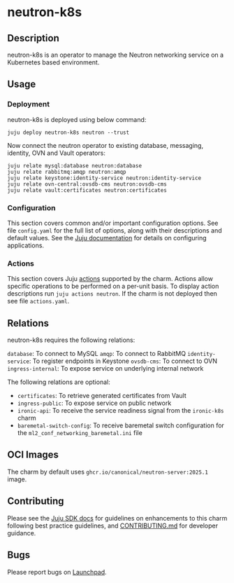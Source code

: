 # neutron-k8s

## Description

neutron-k8s is an operator to manage the Neutron networking service
on a Kubernetes based environment.

## Usage

### Deployment

neutron-k8s is deployed using below command:

    juju deploy neutron-k8s neutron --trust

Now connect the neutron operator to existing database,
messaging, identity, OVN and Vault operators:

    juju relate mysql:database neutron:database
    juju relate rabbitmq:amqp neutron:amqp
    juju relate keystone:identity-service neutron:identity-service
    juju relate ovn-central:ovsdb-cms neutron:ovsdb-cms
    juju relate vault:certificates neutron:certificates

### Configuration

This section covers common and/or important configuration options. See file
`config.yaml` for the full list of options, along with their descriptions and
default values. See the [Juju documentation][juju-docs-config-apps] for details
on configuring applications.

### Actions

This section covers Juju [actions][juju-docs-actions] supported by the charm.
Actions allow specific operations to be performed on a per-unit basis. To
display action descriptions run `juju actions neutron`. If the charm is not
deployed then see file `actions.yaml`.

## Relations

neutron-k8s requires the following relations:

`database`: To connect to MySQL
`amqp`: To connect to RabbitMQ
`identity-service`: To register endpoints in Keystone
`ovsdb-cms`: To connect to OVN
`ingress-internal`: To expose service on underlying internal network

The following relations are optional:

- `certificates`: To retrieve generated certificates from Vault
- `ingress-public`: To expose service on public network
- `ironic-api`: To receive the service readiness signal from the `ironic-k8s`
  charm
- `baremetal-switch-config`: To receive baremetal switch configuration for the
  `ml2_conf_networking_baremetal.ini` file

## OCI Images

The charm by default uses `ghcr.io/canonical/neutron-server:2025.1` image.

## Contributing

Please see the [Juju SDK docs](https://juju.is/docs/sdk) for guidelines
on enhancements to this charm following best practice guidelines, and
[CONTRIBUTING.md](contributors-guide) for developer guidance.

## Bugs

Please report bugs on [Launchpad][lp-bugs-charm-neutron-k8s].

<!-- LINKS -->

[contributors-guide]: https://opendev.org/openstack/charm-neutron-k8s/src/branch/main/CONTRIBUTING.md
[juju-docs-actions]: https://jaas.ai/docs/actions
[juju-docs-config-apps]: https://juju.is/docs/configuring-applications
[lp-bugs-charm-neutron-k8s]: https://bugs.launchpad.net/charm-neutron-k8s/+filebug

